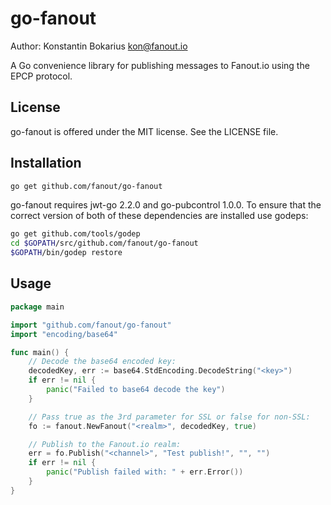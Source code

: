 go-fanout
===========

Author: Konstantin Bokarius <kon@fanout.io>

A Go convenience library for publishing messages to Fanout.io using the EPCP protocol.

License
-------

go-fanout is offered under the MIT license. See the LICENSE file.

Installation
------------

```sh
go get github.com/fanout/go-fanout
```

go-fanout requires jwt-go 2.2.0 and go-pubcontrol 1.0.0. To ensure that the correct version of both of these dependencies are installed use godeps:

```sh
go get github.com/tools/godep
cd $GOPATH/src/github.com/fanout/go-fanout
$GOPATH/bin/godep restore
```

Usage
-----

```go
package main

import "github.com/fanout/go-fanout"
import "encoding/base64"

func main() {
    // Decode the base64 encoded key:
    decodedKey, err := base64.StdEncoding.DecodeString("<key>")
    if err != nil {
        panic("Failed to base64 decode the key")
    }

    // Pass true as the 3rd parameter for SSL or false for non-SSL:
    fo := fanout.NewFanout("<realm>", decodedKey, true)

    // Publish to the Fanout.io realm:
    err = fo.Publish("<channel>", "Test publish!", "", "")
    if err != nil {
        panic("Publish failed with: " + err.Error())
    }
}
```
